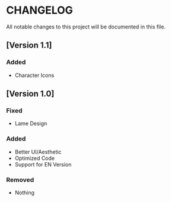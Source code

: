 # CHANGELOG
All notable changes to this project will be documented in this file.

## [Version 1.1]
### Added
- Character Icons

## [Version 1.0]
### Fixed
- Lame Design

### Added
- Better UI/Aesthetic
- Optimized Code
- Support for EN Version

### Removed
- Nothing


